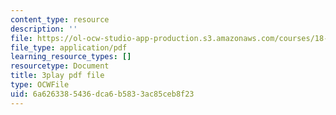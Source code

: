 ```yaml
---
content_type: resource
description: ''
file: https://ol-ocw-studio-app-production.s3.amazonaws.com/courses/18-01sc-single-variable-calculus-fall-2010/6a6263385436dca6b5833ac85ceb8f23_twzGBqPeW0M.pdf
file_type: application/pdf
learning_resource_types: []
resourcetype: Document
title: 3play pdf file
type: OCWFile
uid: 6a626338-5436-dca6-b583-3ac85ceb8f23
---
```

